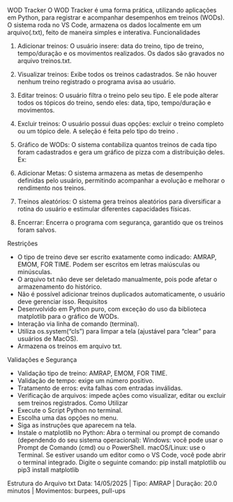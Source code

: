 ﻿<title>Manual do Usuário</title>


WOD Tracker
O WOD Tracker é uma forma prática, utilizando aplicações em Python, para registrar e acompanhar desempenhos em treinos (WODs). O sistema roda no VS Code, armazena os dados localmente em um arquivo(.txt), feito de maneira simples e interativa.
Funcionalidades
1. Adicionar treinos:
O usuário insere: data do treino, tipo de treino, tempo/duração e os movimentos realizados. Os dados são gravados no arquivo treinos.txt.
2. Visualizar treinos:
Exibe todos os treinos cadastrados. Se não houver nenhum treino registrado o programa avisa ao usuário.
3. Editar treinos: 
O usuário filtra o treino pelo seu tipo. E ele pode alterar todos os tópicos do treino, sendo eles: data, tipo, tempo/duração e movimentos.
4. Excluir treinos:
O usuário possui duas opções: excluir o treino completo ou um tópico dele. A seleção é feita pelo tipo do treino .
5. Gráfico de WODs:
O sistema contabiliza quantos treinos de cada tipo foram cadastrados e gera um gráfico de pizza com a distribuição deles.
Ex: 
  



6. Adicionar Metas:
O sistema armazena as metas de desempenho definidas pelo usuário, permitindo acompanhar a evolução e melhorar o rendimento nos treinos.
7. Treinos aleatórios:
O sistema gera treinos aleatórios para diversificar a rotina do usuário e estimular diferentes capacidades físicas.
8. Encerrar:
Encerra o programa com segurança, garantido que os treinos foram salvos.


Restrições
* O tipo de treino deve ser escrito exatamente como indicado: AMRAP, EMOM, FOR TIME. Podem ser escritos em letras maiúsculas ou minúsculas.
* O arquivo txt não deve ser deletado manualmente, pois pode afetar o armazenamento do histórico.
* Não é possível adicionar treinos duplicados automaticamente, o usuário deve gerenciar isso.
Requisitos
* Desenvolvido em Python puro, com exceção do uso da biblioteca matplotlib para o gráfico de WODs.
* Interação via linha de comando (terminal).
* Utiliza os.system(“cls”) para limpar a tela (ajustável para “clear” para usuários de MacOS).
* Armazena os treinos em arquivo txt.


Validações e Segurança


* Validação tipo de treino: AMRAP, EMOM, FOR TIME.
* Validação de tempo: exige um número positivo.
* Tratamento de erros: evita falhas com entradas inválidas.
* Verificação de arquivos: impede ações como visualizar, editar ou excluir sem treinos registrados.
Como Utilizar
* Execute o Script Python no terminal.
* Escolha uma das opções no menu.
* Siga as instruções que aparecem na tela.
* Instale o matplotlib no Python:
Abra o terminal ou prompt de comando (dependendo do seu sistema operacional):
Windows: você pode usar o Prompt de Comando (cmd) ou o PowerShell.
macOS/Linux: use o Terminal.
Se estiver usando um editor como o VS Code, você pode abrir o terminal integrado.
Digite o seguinte comando: pip install matplotlib ou pip3 install matplotlib
        
Estrutura do Arquivo txt
Data: 14/05/2025 | Tipo: AMRAP | Duração: 20.0 minutos | Movimentos: burpees, pull-ups
